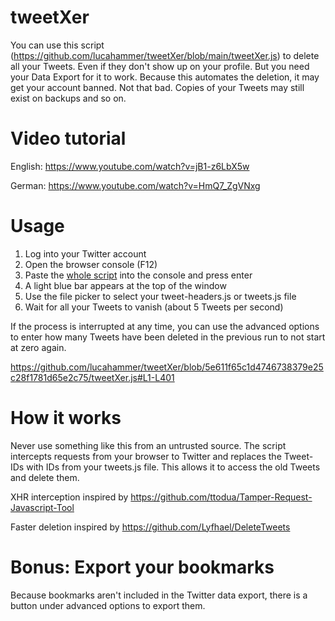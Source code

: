 # tweetXer

You can use this script (https://github.com/lucahammer/tweetXer/blob/main/tweetXer.js) to delete all your Tweets. Even if they don't show up on your profile. But you need your Data Export for it to work.
Because this automates the deletion, it may get your account banned. Not that bad. Copies of your Tweets may still exist on backups and so on.

# Video tutorial 
English: https://www.youtube.com/watch?v=jB1-z6LbX5w 

German: https://www.youtube.com/watch?v=HmQ7_ZgVNxg

 # Usage
 1. Log into your Twitter account
 2. Open the browser console (F12)
 3. Paste the [whole script](https://raw.githubusercontent.com/lucahammer/tweetXer/main/tweetXer.js) into the console and press enter
 4. A light blue bar appears at the top of the window
 5. Use the file picker to select your tweet-headers.js or tweets.js file
 6. Wait for all your Tweets to vanish (about 5 Tweets per second)

 If the process is interrupted at any time, you can use the advanced options to enter how many Tweets have been deleted in the previous run to not start at zero again.

 https://github.com/lucahammer/tweetXer/blob/5e611f65c1d4746738379e25c28f1781d65e2c75/tweetXer.js#L1-L401

 # How it works
 Never use something like this from an untrusted source. The script intercepts requests from your browser to Twitter and replaces the Tweet-IDs
 with IDs from your tweets.js file. This allows it to access the old Tweets and delete them.

 XHR interception inspired by https://github.com/ttodua/Tamper-Request-Javascript-Tool
 
 Faster deletion inspired by https://github.com/Lyfhael/DeleteTweets


# Bonus: Export your bookmarks
Because bookmarks aren't included in the Twitter data export, there is a button under advanced options to export them.
